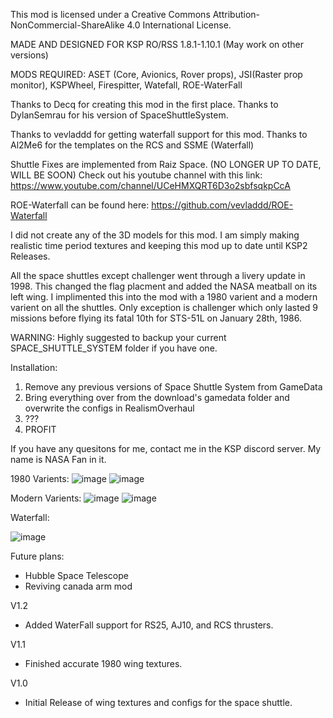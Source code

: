 This mod is licensed under a Creative Commons Attribution-NonCommercial-ShareAlike 4.0 International License.

MADE AND DESIGNED FOR KSP RO/RSS 1.8.1-1.10.1 (May work on other versions)

MODS REQUIRED: ASET (Core, Avionics, Rover props), JSI(Raster prop monitor), KSPWheel, Firespitter, Watefall, ROE-WaterFall

Thanks to Decq for creating this mod in the first place.
Thanks to DylanSemrau for his version of SpaceShuttleSystem.

Thanks to vevladdd for getting waterfall support for this mod.
Thanks to Al2Me6 for the templates on the RCS and SSME (Waterfall)

Shuttle Fixes are implemented from Raiz Space. (NO LONGER UP TO DATE, WILL BE SOON) Check out his youtube channel with this link: https://www.youtube.com/channel/UCeHMXQRT6D3o2sbfsqkpCcA

ROE-Waterfall can be found here: https://github.com/vevladdd/ROE-Waterfall

I did not create any of the 3D models for this mod. I am simply making realistic time period textures and keeping this mod up to date until KSP2 Releases.

All the space shuttles except challenger went through a livery update in 1998. This changed the flag placment and added the NASA meatball on its left wing. I implimented this into the mod with a 1980 varient and a modern varient on all the shuttles. Only exception is challenger which only lasted 9 missions before flying its fatal 10th for STS-51L on January 28th, 1986.

WARNING: Highly suggested to backup your current SPACE_SHUTTLE_SYSTEM folder if you have one.

Installation: 
1. Remove any previous versions of Space Shuttle System from GameData
2. Bring everything over from the download's gamedata folder and overwrite the configs in RealismOverhaul
3. ???
4. PROFIT


If you have any quesitons for me, contact me in the KSP discord server. My name is NASA Fan in it.

1980 Varients:
![image](https://user-images.githubusercontent.com/77604027/110506070-63b9d300-80c4-11eb-9f0d-abca3df9d621.png)
![image](https://user-images.githubusercontent.com/77604027/110506095-69afb400-80c4-11eb-9639-a21b45d7f072.png)

Modern Varients:
![image](https://user-images.githubusercontent.com/77604027/110506147-7502df80-80c4-11eb-8f2c-f190751a311b.png)
![image](https://user-images.githubusercontent.com/77604027/110506173-792efd00-80c4-11eb-9872-242a807659ff.png)

Waterfall:

![image](https://user-images.githubusercontent.com/77604027/119230950-20c4a480-bae4-11eb-84ee-97c4ff28bbe4.png)

Future plans:
- Hubble Space Telescope
- Reviving canada arm mod

V1.2

- Added WaterFall support for RS25, AJ10, and RCS thrusters.

V1.1

- Finished accurate 1980 wing textures.


V1.0

- Initial Release of wing textures and configs for the space shuttle.
